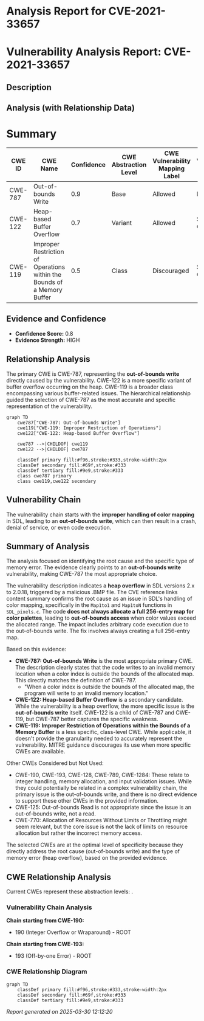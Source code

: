 # Analysis Report for CVE-2021-33657

# Vulnerability Analysis Report: CVE-2021-33657

## Description



## Analysis (with Relationship Data)

# Summary
| CWE ID | CWE Name | Confidence | CWE Abstraction Level | CWE Vulnerability Mapping Label | CWE-Vulnerability Mapping Notes |
|---|---|---|---|---|---|
| CWE-787 | Out-of-bounds Write | 0.9 | Base | Allowed | Primary CWE |
| CWE-122 | Heap-based Buffer Overflow | 0.7 | Variant | Allowed | Secondary Candidate |
| CWE-119 | Improper Restriction of Operations within the Bounds of a Memory Buffer | 0.5 | Class | Discouraged | Secondary Candidate |

## Evidence and Confidence

*   **Confidence Score:** 0.8
*   **Evidence Strength:** HIGH

## Relationship Analysis
The primary CWE is CWE-787, representing the **out-of-bounds write** directly caused by the vulnerability. CWE-122 is a more specific variant of buffer overflow occurring on the heap. CWE-119 is a broader class encompassing various buffer-related issues. The hierarchical relationship guided the selection of CWE-787 as the most accurate and specific representation of the vulnerability.

```mermaid
graph TD
    cwe787["CWE-787: Out-of-bounds Write"]
    cwe119["CWE-119: Improper Restriction of Operations"]
    cwe122["CWE-122: Heap-based Buffer Overflow"]
    
    cwe787 -->|CHILDOF| cwe119
    cwe122 -->|CHILDOF| cwe787
    
    classDef primary fill:#f96,stroke:#333,stroke-width:2px
    classDef secondary fill:#69f,stroke:#333
    classDef tertiary fill:#9e9,stroke:#333
    class cwe787 primary
    class cwe119,cwe122 secondary
```

## Vulnerability Chain
The vulnerability chain starts with the **improper handling of color mapping** in SDL, leading to an **out-of-bounds write**, which can then result in a crash, denial of service, or even code execution.

## Summary of Analysis
The analysis focused on identifying the root cause and the specific type of memory error. The evidence clearly points to an **out-of-bounds write** vulnerability, making CWE-787 the most appropriate choice.

The vulnerability description indicates a **heap overflow** in SDL versions 2.x to 2.0.18, triggered by a malicious .BMP file. The CVE reference links content summary confirms the root cause as an issue in SDL's handling of color mapping, specifically in the `Map1to1` and `Map1toN` functions in `SDL_pixels.c`. The code **does not always allocate a full 256-entry map for color palettes**, leading to **out-of-bounds access** when color values exceed the allocated range. The impact includes arbitrary code execution due to the out-of-bounds write. The fix involves always creating a full 256-entry map.

Based on this evidence:

*   **CWE-787: Out-of-bounds Write** is the most appropriate primary CWE. The description clearly states that the code writes to an invalid memory location when a color index is outside the bounds of the allocated map. This directly matches the definition of CWE-787.
    *   "When a color index is outside the bounds of the allocated map, the program will write to an invalid memory location."
*   **CWE-122: Heap-based Buffer Overflow** is a secondary candidate. While the vulnerability is a heap overflow, the more specific issue is the **out-of-bounds write** itself. CWE-122 is a child of CWE-787 and CWE-119, but CWE-787 better captures the specific weakness.
*   **CWE-119: Improper Restriction of Operations within the Bounds of a Memory Buffer** is a less specific, class-level CWE. While applicable, it doesn't provide the granularity needed to accurately represent the vulnerability. MITRE guidance discourages its use when more specific CWEs are available.

Other CWEs Considered but Not Used:

*   CWE-190, CWE-193, CWE-128, CWE-789, CWE-1284: These relate to integer handling, memory allocation, and input validation issues. While they could potentially be related in a complex vulnerability chain, the primary issue is the out-of-bounds write, and there is no direct evidence to support these other CWEs in the provided information.
*   CWE-125: Out-of-bounds Read is not appropriate since the issue is an out-of-bounds write, not a read.
*   CWE-770: Allocation of Resources Without Limits or Throttling might seem relevant, but the core issue is not the lack of limits on resource allocation but rather the incorrect memory access.

The selected CWEs are at the optimal level of specificity because they directly address the root cause (out-of-bounds write) and the type of memory error (heap overflow), based on the provided evidence.


## CWE Relationship Analysis

Current CWEs represent these abstraction levels: .


### Vulnerability Chain Analysis

**Chain starting from CWE-190:**
- 190 (Integer Overflow or Wraparound) - ROOT


**Chain starting from CWE-193:**
- 193 (Off-by-one Error) - ROOT



### CWE Relationship Diagram

```mermaid
graph TD
    classDef primary fill:#f96,stroke:#333,stroke-width:2px
    classDef secondary fill:#69f,stroke:#333
    classDef tertiary fill:#9e9,stroke:#333
```



*Report generated on 2025-03-30 12:12:20*

